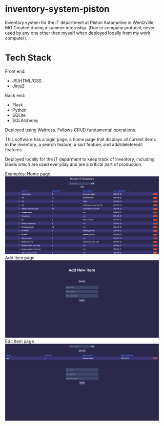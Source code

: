 # inventory-system-piston
Inventory system for the IT department at Piston Automotive in Wentzville, MO
Created during a summer internship. (Due to company protocol, never used by any one other then myself when deployed locally from my work computer).

# Tech Stack

Front end:
- JS/HTML/CSS
- Jinja2
  
Back end:
- Flask
- Python
- SQLite
- SQLAlchemy

Deployed using Waitress. Follows CRUD fundamental operations.


This software has a login page, a home page that displays all current items in the inventory, a search feature, a sort feature, and add/delete/edit features.

Deployed locally for the IT deparment to keep track of inventory, including labels which are used everyday and are a critical part of production.

Examples:
Home page
![Home page](src/static/home_snip.png)
Add item page
![Add page](src/static/add_snip.png)
Edit item page
![Edit page](src/static/edit_snip.png)
